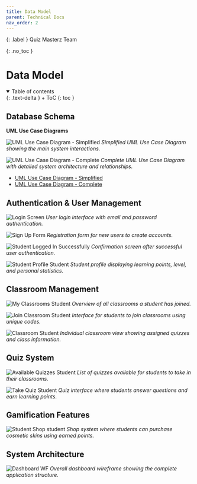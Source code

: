 ```yaml
---
title: Data Model
parent: Technical Docs
nav_order: 2
---
```


{: .label }
Quiz Masterz Team

{: .no_toc }
# Data Model

<details open markdown="block">
{: .text-delta }
<summary>Table of contents</summary>
+ ToC
{: toc }
</details>

## Database Schema

 **UML Use Case Diagrams**

![UML Use Case Diagram - Simplified](../assets/images/FullStack_Quizz_Masterz_UML_Use_Case_Diagramm_simplified.jpg)
*Simplified UML Use Case Diagram showing the main system interactions.*

![UML Use Case Diagram - Complete](../assets/images/FullStack_Quizz_Mastzerz_Complete_UML_Use_Case_Diagram.jpg)
*Complete UML Use Case Diagram with detailed system architecture and relationships.*

- [UML Use Case Diagram - Simplified](../assets/pdfs/FullStack_Quizz_Masterz_UML_Use_Case_Diagramm_simplified.pdf)
- [UML Use Case Diagram - Complete](../assets/pdfs/FullStack_Quizz_Mastzerz_Complete_UML_Use_Case_Diagram.pdf)

## Authentication & User Management

![Login Screen](../assets/images/Login%20Screen.PNG)
*User login interface with email and password authentication.*

![Sign Up Form](../assets/images/Sign%20up%20form.PNG)
*Registration form for new users to create accounts.*

![Student Logged In Successfully](../assets/images/Student%20logged%20in%20successfully.PNG)
*Confirmation screen after successful user authentication.*

![Student Profile Student](../assets/images/Student%20Profile%20Student.PNG)
*Student profile displaying learning points, level, and personal statistics.*

## Classroom Management

![My Classrooms Student](../assets/images/My%20classrooms%20Student.PNG)
*Overview of all classrooms a student has joined.*

![Join Classroom Student](../assets/images/join%20classroom%20student.PNG)
*Interface for students to join classrooms using unique codes.*

![Classroom Student](../assets/images/Classroom%20Student.PNG)
*Individual classroom view showing assigned quizzes and class information.*

## Quiz System

![Available Quizzes Student](../assets/images/Available%20Quizzes%20Student.PNG)
*List of quizzes available for students to take in their classrooms.*

![Take Quiz Student](../assets/images/Take%20Quiz%20Student.PNG)
*Quiz interface where students answer questions and earn learning points.*

## Gamification Features

![Student Shop student](../assets/images/Student%20Shop%20student.PNG)
*Shop system where students can purchase cosmetic skins using earned points.*

## System Architecture

![Dashboard WF](../assets/images/Dashboard%20WF.PNG)
*Overall dashboard wireframe showing the complete application structure.*
